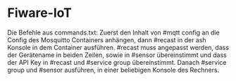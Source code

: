 # Fiware-IoT

Die Befehle aus commands.txt: Zuerst den Inhalt von #mqtt config an die Config des Mosquitto Containers anhängen, dann #recast in der ash Konsole in dem Container ausführen. #recast muss angepasst werden, dass der Gerätename in beiden Zeilen, sowie in #sensor übereinstimmt und dass der API Key in #recast und #service group übereinstimmt.
Danach #service group und #sensor ausführen, in einer beliebigen Konsole des Rechners.
